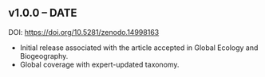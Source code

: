## v1.0.0 – DATE  
DOI: https://doi.org/10.5281/zenodo.14998163  
- Initial release associated with the article accepted in Global Ecology and Biogeography.  
- Global coverage with expert-updated taxonomy.
  
